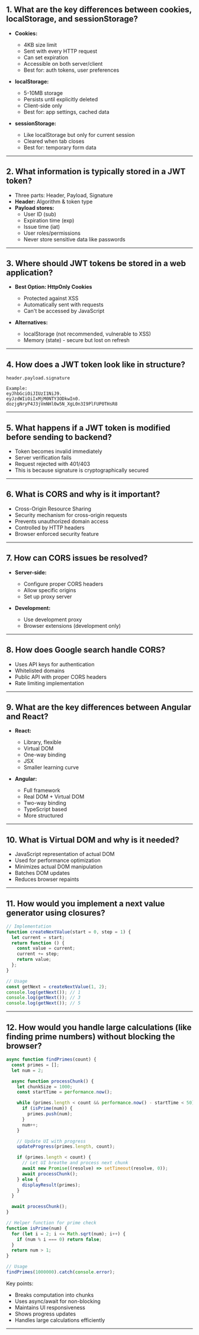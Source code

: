 ## 1. What are the key differences between cookies, localStorage, and sessionStorage?

- **Cookies:**

  - 4KB size limit
  - Sent with every HTTP request
  - Can set expiration
  - Accessible on both server/client
  - Best for: auth tokens, user preferences

- **localStorage:**

  - 5-10MB storage
  - Persists until explicitly deleted
  - Client-side only
  - Best for: app settings, cached data

- **sessionStorage:**
  - Like localStorage but only for current session
  - Cleared when tab closes
  - Best for: temporary form data

---

## 2. What information is typically stored in a JWT token?

- Three parts: Header, Payload, Signature
- **Header:** Algorithm & token type
- **Payload stores:**
  - User ID (sub)
  - Expiration time (exp)
  - Issue time (iat)
  - User roles/permissions
  - Never store sensitive data like passwords

---

## 3. Where should JWT tokens be stored in a web application?

- **Best Option: HttpOnly Cookies**

  - Protected against XSS
  - Automatically sent with requests
  - Can't be accessed by JavaScript

- **Alternatives:**
  - localStorage (not recommended, vulnerable to XSS)
  - Memory (state) - secure but lost on refresh

---

## 4. How does a JWT token look like in structure?

```
header.payload.signature

Example:
eyJhbGciOiJIUzI1NiJ9.
eyJzdWIiOiIxMjM0NTY3ODkwIn0.
dozjgNryP4J3jVmNHl0w5N_XgL0n3I9PlFUP0THsR8
```

---

## 5. What happens if a JWT token is modified before sending to backend?

- Token becomes invalid immediately
- Server verification fails
- Request rejected with 401/403
- This is because signature is cryptographically secured

---

## 6. What is CORS and why is it important?

- Cross-Origin Resource Sharing
- Security mechanism for cross-origin requests
- Prevents unauthorized domain access
- Controlled by HTTP headers
- Browser enforced security feature

---

## 7. How can CORS issues be resolved?

- **Server-side:**

  - Configure proper CORS headers
  - Allow specific origins
  - Set up proxy server

- **Development:**
  - Use development proxy
  - Browser extensions (development only)

---

## 8. How does Google search handle CORS?

- Uses API keys for authentication
- Whitelisted domains
- Public API with proper CORS headers
- Rate limiting implementation

---

## 9. What are the key differences between Angular and React?

- **React:**

  - Library, flexible
  - Virtual DOM
  - One-way binding
  - JSX
  - Smaller learning curve

- **Angular:**
  - Full framework
  - Real DOM + Virtual DOM
  - Two-way binding
  - TypeScript based
  - More structured

---

## 10. What is Virtual DOM and why is it needed?

- JavaScript representation of actual DOM
- Used for performance optimization
- Minimizes actual DOM manipulation
- Batches DOM updates
- Reduces browser repaints

---

## 11. How would you implement a next value generator using closures?

```javascript
// Implementation
function createNextValue(start = 0, step = 1) {
  let current = start;
  return function () {
    const value = current;
    current += step;
    return value;
  };
}

// Usage
const getNext = createNextValue(1, 2);
console.log(getNext()); // 1
console.log(getNext()); // 3
console.log(getNext()); // 5
```

---

## 12. How would you handle large calculations (like finding prime numbers) without blocking the browser?

```javascript
async function findPrimes(count) {
  const primes = [];
  let num = 2;

  async function processChunk() {
    let chunkSize = 1000;
    const startTime = performance.now();

    while (primes.length < count && performance.now() - startTime < 50) {
      if (isPrime(num)) {
        primes.push(num);
      }
      num++;
    }

    // Update UI with progress
    updateProgress(primes.length, count);

    if (primes.length < count) {
      // Let UI breathe and process next chunk
      await new Promise((resolve) => setTimeout(resolve, 0));
      await processChunk();
    } else {
      displayResult(primes);
    }
  }

  await processChunk();
}

// Helper function for prime check
function isPrime(num) {
  for (let i = 2; i <= Math.sqrt(num); i++) {
    if (num % i === 0) return false;
  }
  return num > 1;
}

// Usage
findPrimes(1000000).catch(console.error);
```

Key points:

- Breaks computation into chunks
- Uses async/await for non-blocking
- Maintains UI responsiveness
- Shows progress updates
- Handles large calculations efficiently

---
